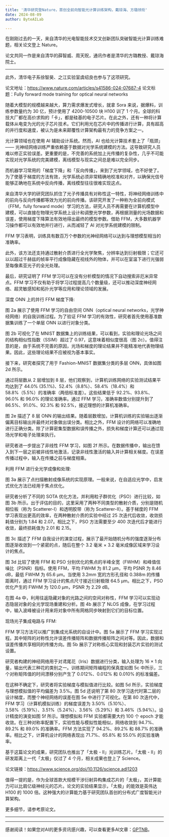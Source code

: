 ```yaml
---
title: '清华研究登Nature，首创全前向智能光计算训练架构，戴琼海、方璐领衔'
date: 2024-08-09
author: ByteAILab

---
```


在刚刚过去的一天，来自清华的光电智能技术交叉创新团队突破智能光计算训练难题，相关论文登上 Nature。

论文共同一作是来自清华的薛智威、周天贶，通讯作者是清华的方璐教授、戴琼海院士。

---
此外，清华电子系徐智昊、之江实验室虞绍良也参与了这项研究。

论文地址：https://www.nature.com/articles/s41586-024-07687-4
论文标题：Fully forward mode training for optical neural networks

随着大模型的规模越来越大，算力需求爆发式增长，就拿 Sora 来说，据爆料，训练参数量约为 30 亿，预计使用了 4200-10500 块 H100 训了 1 个月。全球的科技大厂都在高价求购的「卡」，都是硅基的电子芯片。在此之外，还有一种将计算载体从电变为光的光子芯片技术。它们利用光在芯片中的传播进行计算，具有超高的并行度和速度，被认为是未来颠覆性计算架构最有力的竞争方案之一。

光计算领域也在使用 AI 辅助设计系统。然而，AI 也给光计算技术套上了「瓶颈」—— 光神经网络训练严重依赖基于数据对光学系统建模的方法。这导致研究人员难以修正实验误差。更重要的是，不完善的系统加上光传播的复杂性，几乎不可能实现对光学系统的完美建模，离线模型与现实之间总是难以完全同步。

而机器学习常用的「梯度下降」和「反向传播」，来到了光学领域，也不好使了。为了使基于梯度的方法有效，光学系统必须非常精确地校准和对齐，以确保光信号能够正确地在系统中反向传播，离线模型往往很难实现这点。

来自清华大学的研究团队抓住了光子传播具有对称性这一特性，将神经网络训练中的前向与反向传播都等效为光的前向传播。该研究开发了一种称为全前向模式（FFM，fully forward mode）学习的方法，研究人员不再需要在计算机模型中建模，可以直接在物理光学系统上设计和调整光学参数，再根据测量的光场数据和误差，使用梯度下降算法有效地得出最终的模型参数。借助 FFM，大多数机器学习操作都可以有效地并行进行，从而减轻了 AI 对光学系统建模的限制。

FFM 学习表明，训练具有数百万个参数的光神经网络可以达到与理想模型相当的准确率。

此外，该方法还支持通过散射介质进行全光学聚焦，分辨率达到衍射极限；它还可以以超过千赫兹的帧率平行成像隐藏在视线外的物体，并可以在室温下进行光强弱至每像素亚光子的全光处理。

最后，研究证明了 FFM 学习可以在没有分析模型的情况下自动搜索非厄米异常点。FFM 学习不仅有助于将学习过程提高几个数量级，还可以推动深度神经网络、超灵敏感知和拓扑光学等应用和理论领域的发展。

深度 ONN 上的并行 FFM 梯度下降:

图 2a 展示了使用 FFM 学习的自由空间 ONN（optical neural networks，光学神经网络）的自我训练过程。为了验证 FFM 学习的有效性，研究者首先使用基准数据集训练了一个单层 ONN 以进行对象分类。

图 2b 可视化了在 MNIST 数据集上的训练结果，可以看到，实验和理论光场之间的结构相似性指数（SSIM）超过了 0.97，这意味着相似度很高（图 2c）。值得注意的是，由于系统不完善的原因，光场和梯度的理论结果并不能精准地代表物理结果。因此，这些理论结果不应被视为基本事实。

接下来，研究者探究了用于 Fashion-MNIST 数据集分类的多层 ONN，具体如图 2d 所示。

通过将层数从 2 层增加到 8 层，他们观察到，计算机训练网络的实验测试结果平均达到了 44.0% (35.1%)、52.4%（8.8%）、58.4%（18.4%）和 58.8%（5.5%）的准确率（两倍标准差）。这些结果低于 92.2%、93.8%、96.0% 和 96.0% 的理论准确率。通过 FFM 学习，准确率数值分别提升到了 86.5%、91.0%、92.3% 和 92.5%，接近理想的计算机准确率。

图 2e 描述了 8 层 ONN 的输出结果。随着层数增加，计算机训练的实验输出逐渐偏离目标输出并最终对对象做出误分类。相比之外，FFM 设计的网络可以准确地进行正确分类。除了计算密集型数据和误传播之外，损失和梯度计算还可以通过现场光学和电子处理来执行。

研究者进一步提出了非线性 FFM 学习，如图 2f 所示。在数据传播中，输出在馈入到下一层之前被非线性地激活，记录非线性激活的输入并计算相关梯度。在误差传播过程中，输入在传播之前与梯度相乘。

利用 FFM 进行全光学成像和处理:

图 3a 展示了点扫描散射成像系统的实现原理。一般来说，在自适应光学中，启发式优化方法已经用于焦点优化。

研究者分析了不同的 SOTA 优化方法，并利用粒子群优化（PSO）进行比较，如图 3b 所示。出于评估的目的，这里采用了两种不同类型的散射介质，分别是随机相位板（称为 Scatterer-I）和透明胶带（称为 Scatterer-II）。基于梯度的 FFM 学习表现出更高的效率，在两种散射介质的实验中经过 25 次迭代后收敛，收敛损耗值分别为 1.84 和 2.07。相比之下，PSO 方法需要至少 400 次迭代后才能进行收敛，最终损耗值为 2.01 和 2.15。

图 3c 描述了 FFM 自我设计的演变过程，展示了最开始随机分布的强度逐渐分布图逐渐收敛到一个紧密的点，随后在整个 3.2 毫米 × 3.2 毫米成像区域来学习设计的焦点。

图 3d 比较了使用 FFM 和 PSO 分别优化的焦点的半峰全宽（FWHM）和峰值信噪比（PSNR）指标。使用 FFM，平均 FWHM 为 81.2 µm，平均 PSNR 为 8.46 dB，最低 FWHM 为 65.6 µm。当使用 3.2mm 宽的方形孔径和 0.388m 的传播距离时，通过 FFM 学习设计的焦点尺寸接近衍射极限 64.5 µm。相比之下，PSO 优化产生的 FWHM 为 120.0 µm，PSNR 为 2.29 dB。

在图 4a 中，利用往返隐藏对象的光路之间的空间对称性，FFM 学习可以实现动态隐层对象的全光学现场重建和分析。图 4b 展示了 NLOS 成像，在学习过程中，输入波峰被设计用来将对象中所有网格同步映射到它们的目标位置。

现场光子集成电路与 FFM:

FFM 学习方法可以推广到集成光系统的自设计中。图 5a 展示了 FFM 学习实现过程。其中矩阵的对称性允许误差传播矩阵和数据传播矩阵之间对等。因此，数据和误差传播共享相同的传播方向。图 5b 展示了对称核心实现和封装芯片实验的测试设置。

研究者构建的神经网络用于对鸢尾花（Iris）数据进行分类，输入处理为 16 × 1 向量，输出代表三种花的类别之一。训练期间矩阵编程的保真度如图 5c 中所示，三个对称矩阵值的时间漂移分别产生了 0.012%、0.012% 和 0.010% 的标准偏差。

在这种不确定下，研究者将实验梯度与模拟值进行比较。如图 5d 所示，实验梯度与理想模拟值的平均偏差为 3.5%。图 5d 还说明了第 80 次学习迭代时第二层的设计梯度，而整个神经网络的误差在图 5e 中进行了可视化。在第 80 次迭代中，FFM 学习（计算机模拟训练）的梯度误差为 3.50%（5.10%）、3.58%（5.19%）、3.51%（5.24%）、3.56%（5.29%）和 3.46%（5.94%）。设计精度的演变如图 5f 所示。理想模拟和 FFM 实验都需要大约 100 个 epoch 才能收敛。在三种对称率配置下，实验性能与模拟性能相似，网络收敛到 94.7%、89.2% 和 89.0% 的准确率。FFM 方法实现了 94.2%、89.2% 和 88.7% 的准确率。相比之下，计算机设计的网络表现出 71.7%、65.8% 和 55.0% 的实验准确率。

基于这篇论文的成果，研究团队也推出了「太极 - II」光训练芯片。「太极 - II」的研发距离上一代「太极」仅过了 4 个月，相关成果也登上了 Science。

论文链接：https://www.science.org/doi/10.1126/science.adl1203

值得一提的是，作为全球首款大规模干涉衍射异构集成芯片的「太极」，其计算能力可以比肩亿级神经元的芯片。论文的实验结果显示，「太极」的能效是英伟达 H100 的 1000 倍。这种强大的计算能力基于研究团队首创的分布式广度智能光计算架构。

更多细节，请参考原论文。

---
---
感谢阅读！如果您对AI的更多资讯感兴趣，可以查看更多AI文章：[GPTNB](https://gptnb.com)。